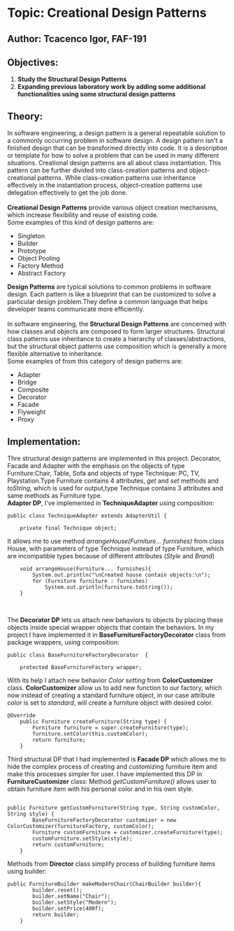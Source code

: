 # Topic: Creational Design Patterns
## Author: Tcacenco Igor, FAF-191
## Objectives:
1. **Study the Structural Design Patterns**<br>
2. **Expanding previous laboratory work by adding some additional functionalities using some structural design patterns**<br>

## Theory:
In software engineering, a design pattern is a general repeatable
 solution to a commonly occurring problem in software design.
 A design pattern isn't a finished design that can be transformed 
 directly into code. It is a description or template for how to 
 solve a problem that can be used in many different situations.
 Creational design patterns are all about class instantiation. 
 This pattern can be further divided into class-creation patterns 
 and object-creational patterns. 
While class-creation patterns use inheritance effectively in the
 instantiation process, object-creation patterns use delegation 
 effectively to get the job done.<br>
<br>
**Creational Design Patterns** provide various object creation mechanisms,
 which increase flexibility and reuse of existing code.<br>
Some examples of this kind of design patterns are:<br>
- Singleton
- Builder
- Prototype
- Object Pooling
- Factory Method
- Abstract Factory 

**Design Patterns** are typical solutions to common problems
in software design. Each pattern is like a blueprint
that can be customized to solve a particular
design problem.They define a common language that helps developer teams
communicate more efficiently.<br>
<br>
In software engineering, the **Structural Design Patterns** are concerned with how classes and objects are composed
 to form larger structures.
 Structural class patterns use inheritance to create a hierarchy of classes/abstractions,
 but the structural object patterns use composition which is generally a more flexible alternative to inheritance.<br>
Some examples of from this category of design patterns are:<br>
- Adapter
- Bridge
- Composite
- Decorator
- Facade
- Flyweight
- Proxy

## Implementation:<br>
Thre structural design patterns are implemented in this project: Decorator, Facade and Adapter with 
the emphasis on the objects of type Furniture:Chair, Table, Sofa and objects of type Technique:
PC, TV, Playstation.Type Furniture contains 4 attributes, *get* and *set* methods and *toString*, which is used 
for output,type Technique contains 3 attributes and same methods as Furniture type.<br>
**Adapter DP**, I've implemented in **TechniqueAdapter** using composition:
```
public class TechniqueAdapter extends AdapterUtil {

    private final Technique object;
```
It allows me to use method _arrangeHouse(Furniture... furnishes)_ from class House, 
with parameters of type Technique instead of type Furniture, which are incompatible types because of different attributes (_Style_ and _Brand_)<br>

```
    void arrangeHouse(Furniture... furnishes){
        System.out.println("\nCreated house contain objects:\n");
        for (Furniture furniture : furnishes)
            System.out.println(furniture.toString());
    }
```
<br>

The __Decorator DP__  lets us attach new behaviors to objects by placing these objects inside special wrapper objects that contain the behaviors.
In my project I have implemented it in __BaseFurnitureFactoryDecorator__ class from package wrappers, using composition:
```
public class BaseFurnitureFactoryDecorator  {

    protected BaseFurnitureFactory wrapper;
```
With its help I attach new behavior _Color setting_ from __ColorCustomizer__ class.
__ColorCustomizer__ allow us to add new function to our factory, which now instead of creating a standard furniture object, in our case attribute _color_
is set to _standard_, will create a furniture object with desired color.
<br>

```
@Override
    public Furniture createFurniture(String type) {
        Furniture furniture = super.createFurniture(type);
        furniture.setColor(this.customColor);
        return furniture;
    }
```

Third structural DP that I had implemented is **Facade DP** which allows me to hide the complex process of creating  and customizing furniture item
and make this processes simpler for user. I have implemented this DP in **FurnitureCustomizer** class:
Method *getCustomFurniture()* allows user to obtain furniture item with his personal color and in his own style.

```

public Furniture getCustomFurniture(String type, String customColor, String style) {
        BaseFurnitureFactoryDecorator customizer = new ColorCustomizer(furnitureFactory, customColor);
        Furniture customFurniture = customizer.createFurniture(type);
        customFurniture.setStyle(style);
        return customFurniture;
    }
```

Methods from **Director** class simplify process of building furniture items using builder:
```
public FurnitureBuilder makeModernChair(ChairBuilder builder){
        builder.reset();
        builder.setName("Chair");
        builder.setStyle("Modern");
        builder.setPrice(400f);
        return builder;
    }
```
<br>

